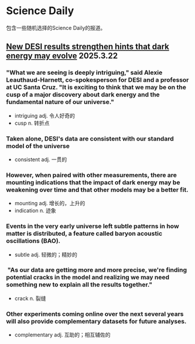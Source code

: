 # Science Daily

包含一些随机选择的Science Daily的报道。

## [New DESI results strengthen hints that dark energy may evolve](https://www.sciencedaily.com/releases/2025/03/250320214311.htm) 2025.3.22

### "What we are seeing is deeply intriguing," said Alexie Leauthaud-Harnett, co-spokesperson for DESI and a professor at UC Santa Cruz. "It is exciting to think that we may be on the cusp of a major discovery about dark energy and the fundamental nature of our universe."

- intriguing adj. 令人好奇的
- cusp n. 转折点

### Taken alone, DESI's data are consistent with our standard model of the universe

- consistent adj. 一贯的

### However, when paired with other measurements, there are mounting indications that the impact of dark energy may be weakening over time and that other models may be a better fit.

- mounting adj. 增长的，上升的
- indication n. 迹象

### Events in the very early universe left subtle patterns in how matter is distributed, a feature called baryon acoustic oscillations (BAO).

- subtle adj. 轻微的；精妙的

###  "As our data are getting more and more precise, we're finding potential cracks in the model and realizing we may need something new to explain all the results together."

- crack n. 裂缝

### Other experiments coming online over the next several years will also provide complementary datasets for future analyses.

- complementary adj. 互助的；相互辅佐的

